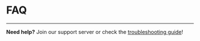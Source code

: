 # FAQ



***

**Need help?** Join our support server or check the [troubleshooting guide](../support/troubleshooting.md)!
